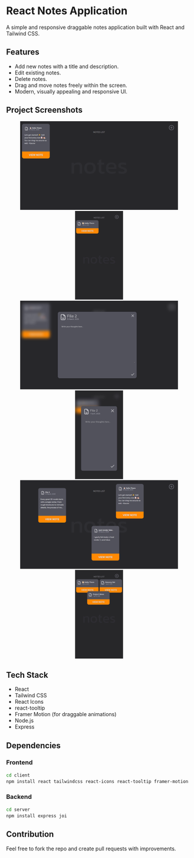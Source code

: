 # React Notes Application

A simple and responsive draggable notes application built with React and Tailwind CSS.

## Features

- Add new notes with a title and description.
- Edit existing notes.
- Delete notes.
- Drag and move notes freely within the screen.
- Modern, visually appealing and responsive UI.

## Project Screenshots


<div align="center">
  <img src="./client/SS/initial.png" alt="Initial Home Page" height="240">
  <img src="./client/SS/mob1.jpg" alt="Initial Home Page" height="240">
</div>

<div align="center">
  <img src="./client/SS/adding%20new%20note.png" alt="Adding a new note" height="240">
  <img src="./client/SS/mob2.jpg" alt="Adding a new note" height="240">
</div>

<div align="center">
  <img src="./client/SS/multipleNotes.png" alt="Dragged notes to your choice" height="240">
  <img src="./client/SS/mob3.jpg" alt="Dragged notes to your choice" height="240">
</div>

## Tech Stack

- React
- Tailwind CSS
- React Icons
- react-tooltip
- Framer Motion (for draggable animations)
- Node.js
- Express

## Dependencies
### Frontend
```bash
cd client
npm install react tailwindcss react-icons react-tooltip framer-motion
```

### Backend
```bash
cd server
npm install express joi
```

## Contribution

Feel free to fork the repo and create pull requests with improvements.
